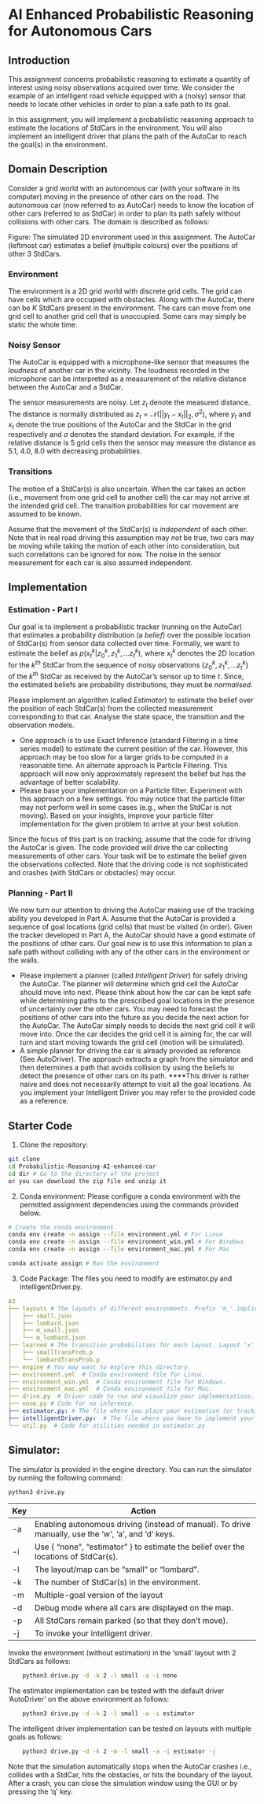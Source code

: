 # AI Enhanced Probabilistic Reasoning for Autonomous Cars 

## Introduction
This assignment concerns probabilistic reasoning to estimate a quantity of interest using noisy observations acquired over time. We consider the example of an intelligent road vehicle equipped with a (noisy) sensor that needs to locate other vehicles in order to plan a safe path to its goal. 

In this assignment, you will implement a probabilistic reasoning approach to estimate the locations of StdCars in the environment. You will also implement an intelligent driver that plans the path of the AutoCar to reach the goal(s) in the environment.

## Domain Description
Consider a grid world with an autonomous car (with your software in its computer) moving in the presence of other cars on the road. The autonomous car (now referred to as AutoCar) needs to know the location of other cars (referred to as StdCar) in order to plan its path safely without collisions with other cars. The domain is described as follows:

Figure: The simulated 2D environment used in this assignment. The AutoCar (leftmost car) estimates a belief (multiple colours) over the positions of other 3 StdCars. 

### Environment 
The environment is a 2D grid world with discrete grid cells. The grid can have cells which are occupied with obstacles. Along with the AutoCar, there can be $K$ StdCars present in the environment. The cars can move from one grid cell to another grid cell that is unoccupied. Some cars may simply be static the whole time. 

### Noisy Sensor
The AutoCar is equipped with a microphone-like sensor that measures the *loudness* of another car in the vicinity. The loudness recorded in the microphone can be interpreted as a  measurement of the relative distance between the AutoCar and a StdCar. 

The sensor measurements are noisy. Let  $z_t$ denote the measured distance. The distance is normally distributed as $z_t = \mathcal{N}(\vert \vert y_t - x_t \vert \vert_2, \sigma^{2})$, where $y_t$ and $x_t$ denote the true positions of the AutoCar and the StdCar in the grid respectively and $\sigma$ denotes the standard deviation. For example, if the relative distance is 5 grid cells then the sensor may measure the distance as 5.1, 4.0, 8.0 with decreasing probabilities.

### Transitions 
The motion of a StdCar(s) is also uncertain. When the car takes an action (i.e., movement from one grid cell to another cell) the car may not arrive at the intended grid cell. The transition probabilities for car movement are assumed to be known. 

Assume that the movement of the StdCar(s) is *independent* of each other. Note that in real road driving this assumption may *not* be true, two cars may be moving while taking the motion of each other into consideration, but such correlations can be ignored for now. The noise in the sensor measurement for each car is also assumed independent.

## Implementation 
### Estimation - Part I
Our goal is to implement a probabilistic tracker (running on the AutoCar) that estimates a probability distribution (a *belief*) over the possible location of StdCar(s) from sensor data collected over time. Formally, we want to estimate the belief as $p(x^k_t \vert z^k_0, z^k_1, \dots z^k_t)$, where  $x^k_t$ denotes the 2D location for the $k^{th}$ StdCar from the sequence of noisy observations $\{z^{k}_0, z^{k}_1, \dots z^{k}_t \}$ of the $k^{th}$ StdCar as received by the AutoCar’s sensor up to time $t$. Since, the estimated beliefs are probability distributions, they must be *normalised*. 

Please implement an algorithm (called *Estimator*) to estimate the belief over the position of each StdCar(s) from the collected measurement corresponding to that car. Analyse the state space, the transition and the observation models. 

- One approach is to use Exact Inference (standard Filtering in a time series model) to estimate the current position of the car. However, this approach may be too slow for a larger grids to be computed in a reasonable time.  An alternate approach is Particle Filtering. This approach will now only approximately represent the belief but has the advantage of better scalability.
- Please base your implementation on a Particle filter. Experiment with this approach on a few settings. You may notice that the particle filter may not perform well in some cases (e.g., when the StdCar is not moving). Based on your insights, improve your particle filter implementation for the given problem to arrive at your best solution.

Since the focus of this part is on tracking, assume that the code for driving the AutoCar is given. The code provided will drive the car collecting measurements of other cars. Your task will be to estimate the belief given the observations collected. Note that the driving code is not sophisticated and crashes (with StdCars or obstacles) may occur.

### Planning - Part II
We now turn our attention to driving the AutoCar making use of the tracking ability you developed in Part A. Assume that the AutoCar is provided a sequence of goal locations (grid cells) that must be visited (in order). Given the tracker developed in Part A, the AutoCar should have a good estimate of the positions of other cars. Our goal now is to use this information to plan a safe path without colliding with any of the other cars in the environment or the walls.  

- Please implement a planner (called *Intelligent Driver*) for safely driving the AutoCar. The planner will determine which grid cell the AutoCar should move into next. Please think about how the car can be kept safe while determining paths to the prescribed goal locations in the presence of uncertainty over the other cars. You may need to forecast the positions of other cars into the future as you decide the next action for the AutoCar. The AutoCar simply needs to decide the next grid cell it will move into. Once the car decides the grid cell it is aiming for, the car will turn and start moving towards the grid cell (motion will be simulated).
- A simple planner for driving the car is already provided as reference (See AutoDriver). The approach extracts a graph from the simulator and then determines a path that avoids collision by using the beliefs to detect the presence of other cars on its path. ****This driver is rather naive and does not necessarily attempt to visit all the goal locations. As you implement your Intelligent Driver you may refer to the provided code as a reference.

## Starter Code 
1. Clone the repository: 
```bash
git clone
cd Probabilistic-Reasoning-AI-enhanced-car
cd dir # Go to the directory of the project
or you can download the zip file and unzip it
```
2. Conda environment: Please configure a conda environment with the permitted assignment dependencies using the commands provided below.  
```bash
# Create the conda environment
conda env create -n assign --file environment.yml # For Linux 
conda env create -n assign --file environment_win.yml # For Windows
conda env create -n assign --file environment_mac.yml # For Mac

conda activate assign # Run the environment
```
3. Code Package: The files you need to modify are estimator.py and intelligentDriver.py. 
```yaml
A3
├── layouts # The layouts of different environments. Prefix 'm_' implies a 'multiple goals' version of the corresponding layout.
│   ├── small.json   
│   ├── lombard.json 
│   ├── m_small.json 
│   └── m_lombard.json 
├── learned # The transition probabilities for each layout. Layout 'x' and 'm_x' have the same transition probabilites.
│   ├── smallTransProb.p  
│   └── lombardTransProb.p  
├── engine # You may want to explore this directory. 
├── environment.yml  # Conda environment file for Linux.
├── environment_win.yml  # Conda environment file for Windows.
├── environment_mac.yml  # Conda environment file for Mac.
├── drive.py  # Driver code to run and visualize your implementations.
├── none.py # Code for no inference.
├── estimator.py: # The file where you place your estimation (or tracking) implementation.
├── intelligentDriver.py:  # The file where you have to implement your planning approach.
└── util.py  # Code for utilities needed in estimator.py
```
## Simulator: 
The simulator is provided in the engine directory. You can run the simulator by running the following command: 
```bash
python3 drive.py
```
| Key | Action |
| --- | --- |
| -a <autonomous or not> | Enabling autonomous driving (instead of manual). To drive manually, use the ‘w’, ‘a’, and ‘d’ keys. |
| -i <inference-method> | Use { “none”, “estimator” } to estimate the belief over the locations of StdCar(s). |
| -l <map> | The layout/map can be “small” or “lombard”.  |
| -k  | The number of StdCar(s) in the environment. |
| -m <multiple goals> | Multiple-goal version of the layout |
| -d <debug> | Debug mode where all cars are displayed on the map.  |
| -p <parked> | All StdCars remain parked (so that they don’t move).  |
| -j | To invoke your intelligent driver.  | 

Invoke the environment (without estimation) in the ‘small’ layout with 2 StdCars as follows:
```bash
    python3 drive.py -d -k 2 -l small -a -i none
```

The estimator implementation can be tested with the default driver ‘AutoDriver’ on the above environment as follows: 
```bash
    python3 drive.py -d -k 2 -l small -a -i estimator
```

The intelligent driver implementation can be tested on layouts with multiple goals as follows:
```bash
    python3 drive.py -d -k 2 -m -l small -a -i estimator -j
``` 
Note that the simulation automatically stops when the AutoCar crashes i.e., collides with a StdCar, hits the obstacles, or hits the boundary of the layout. After a crash, you can close the simulation window using the GUI or by pressing the ‘q’ key. 
